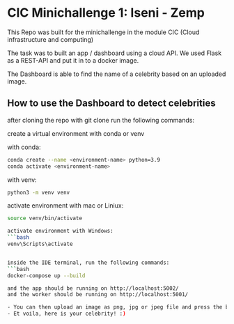# CIC Minichallenge 1: Iseni - Zemp
This Repo was built for the minichallenge in the module CIC (Cloud infrastructure and computing)

The task was to built an app / dashboard using a cloud API. We used Flask as a REST-API and put it in to a docker image.

The Dashboard is able to find the name of a celebrity based on an uploaded image.

## How to use the Dashboard to detect celebrities

after cloning the repo with git clone <repository-url> run the following commands:

create a virtual environment with conda or venv

with conda:
  ```bash
conda create --name <environment-name> python=3.9
conda activate <environment-name>
  ```

with venv:
  ```bash
python3 -m venv venv
  ```

activate environment with mac or Liniux:
  ```bash
  source venv/bin/activate

activate environment with Windows:
  ```bash
  venv\Scripts\activate


inside the IDE terminal, run the following commands:
```bash
docker-compose up --build

and the app should be running on http://localhost:5002/
and the worker should be running on http://localhost:5001/

- You can then upload an image as png, jpg or jpeg file and press the button "upload"
- Et voila, here is your celebrity! :)


